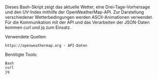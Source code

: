 Dieses Bash-Skript zeigt das aktuelle Wetter, eine Drei-Tage-Vorhersage und den UV-Index mithilfe der OpenWeatherMap-API. Zur Darstellung verschiedener Wetterbedingungen werden ASCII-Animationen verwendet.
Für die Kommunikation mit der API und das Verarbeiten der JSON-Daten kommen curl und jq zum Einsatz.

Verwendete Quellen:

    https://openweathermap.org - API-Daten

Benötigte Tools:

    Bash
    curl
    jq
